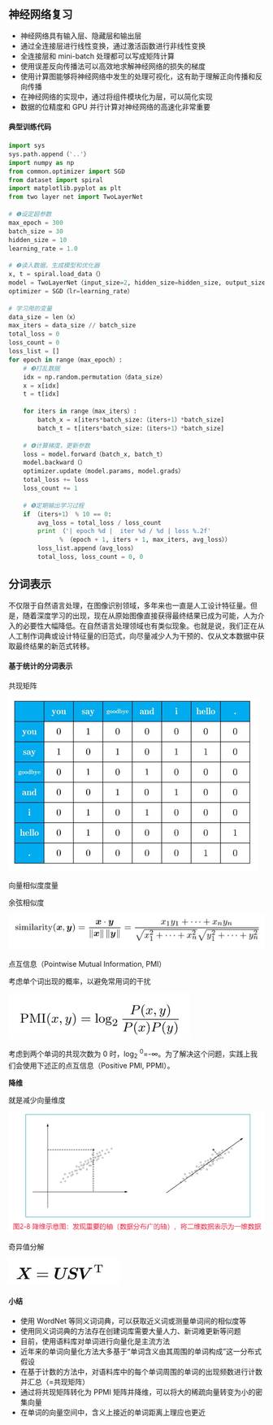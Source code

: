 
## 神经网络复习
- 神经网络具有输入层、隐藏层和输出层
- 通过全连接层进行线性变换，通过激活函数进行非线性变换
- 全连接层和 mini-batch 处理都可以写成矩阵计算
- 使用误差反向传播法可以高效地求解神经网络的损失的梯度
- 使用计算图能够将神经网络中发生的处理可视化，这有助于理解正向传播和反向传播
- 在神经网络的实现中，通过将组件模块化为层，可以简化实现
- 数据的位精度和 GPU 并行计算对神经网络的高速化非常重要

#### 典型训练代码
```python
import sys
sys.path.append（'..'）
import numpy as np
from common.optimizer import SGD
from dataset import spiral
import matplotlib.pyplot as plt
from two layer net import TwoLayerNet

# ❶设定超参数
max_epoch = 300
batch_size = 30
hidden_size = 10
learning_rate = 1.0

# ❷读入数据，生成模型和优化器
x, t = spiral.load_data（）
model = TwoLayerNet（input_size=2, hidden_size=hidden_size, output_size=3）
optimizer = SGD（lr=learning_rate）

# 学习用的变量
data_size = len（x）
max_iters = data_size // batch_size
total_loss = 0
loss_count = 0
loss_list = []
for epoch in range（max_epoch）:
    # ❸打乱数据
    idx = np.random.permutation（data_size）
    x = x[idx]
    t = t[idx]

    for iters in range（max_iters）:
        batch_x = x[iters*batch_size:（iters+1）*batch_size]
        batch_t = t[iters*batch_size:（iters+1）*batch_size]

    # ❹计算梯度，更新参数
    loss = model.forward（batch_x, batch_t）
    model.backward（）
    optimizer.update（model.params, model.grads）
    total_loss += loss
    loss_count += 1

    # ❺定期输出学习过程
    if （iters+1） % 10 == 0:
        avg_loss = total_loss / loss_count
        print （'| epoch %d |  iter %d / %d | loss %.2f'
              % （epoch + 1, iters + 1, max_iters, avg_loss））
        loss_list.append（avg_loss）
        total_loss, loss_count = 0, 0
```

## 分词表示
不仅限于自然语言处理，在图像识别领域，多年来也一直是人工设计特征量。但是，随着深度学习的出现，现在从原始图像直接获得最终结果已成为可能，人为介入的必要性大幅降低。在自然语言处理领域也有类似现象。也就是说，我们正在从人工制作词典或设计特征量的旧范式，向尽量减少人为干预的、仅从文本数据中获取最终结果的新范式转移。

#### 基于统计的分词表示

共现矩阵

![](https://raw.githubusercontent.com/gravitys169/images_upload/master/202406240946768.png?token=ACGIA7UFULLIR2HNZEMI6Q3GPDIE2)

向量相似度度量

余弦相似度

![](https://raw.githubusercontent.com/gravitys169/images_upload/master/202406240947602.png?token=ACGIA7ST4QFJKLTWDVG3YH3GPDII2)

点互信息（Pointwise Mutual Information, PMI）

考虑单个词出现的概率，以避免常用词的干扰

![](https://raw.githubusercontent.com/gravitys169/images_upload/master/202406240948134.png?token=ACGIA7QTGOGWIR33WQJHIWTGPDILY)

考虑到两个单词的共现次数为 0 时，log<sub>2</sub> <sup>0</sup>=-∞。为了解决这个问题，实践上我们会使用下述正的点互信息（Positive PMI, PPMI）。

**降维**

就是减少向量维度

![](https://raw.githubusercontent.com/gravitys169/images_upload/master/202406240950305.png?token=ACGIA7QHVCPIA6UCPPDN6CDGPDIRQ)

奇异值分解

![](https://raw.githubusercontent.com/gravitys169/images_upload/master/202406240950851.png?token=ACGIA7QNMQZA62U6POXDG33GPDITW)

#### 小结

- 使用 WordNet 等同义词词典，可以获取近义词或测量单词间的相似度等
- 使用同义词词典的方法存在创建词库需要大量人力、新词难更新等问题
- 目前，使用语料库对单词进行向量化是主流方法
- 近年来的单词向量化方法大多基于“单词含义由其周围的单词构成”这一分布式假设
- 在基于计数的方法中，对语料库中的每个单词周围的单词的出现频数进行计数并汇总（=共现矩阵）
- 通过将共现矩阵转化为 PPMI 矩阵并降维，可以将大的稀疏向量转变为小的密集向量
- 在单词的向量空间中，含义上接近的单词距离上理应也更近